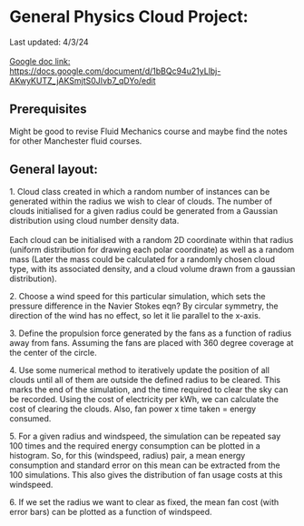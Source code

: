 # General Physics Cloud Project:
Last updated: 4/3/24
<br>
<br>
<ins> Google doc link: </ins> <br> https://docs.google.com/document/d/1bBQc94u21yLlbj-AKwyKUTZ_jAKSmjtS0JIvb7_qDYo/edit

## Prerequisites

Might be good to revise Fluid Mechanics course and maybe find the notes for other Manchester fluid courses.

## General layout:
<p>
1. Cloud class created in which a random number of instances can be generated
within the radius we wish to clear of clouds. The number of clouds
initialised for a given radius could be generated from a Gaussian
distribution using cloud number density data.
<br>
<br>
Each cloud can be initialised with a random 2D coordinate within that radius (uniform distribution for drawing each polar coordinate) as well as a random mass (Later the mass could be calculated for a randomly chosen cloud type, with its associated density, and a cloud volume drawn from a gaussian distribution).
</p>
<p>
2. Choose a wind speed for this particular simulation, which sets the pressure difference in the Navier Stokes eqn? By circular symmetry, the direction of the wind has no effect, so let it lie parallel to the x-axis.
</p>
<p>
3. Define the propulsion force generated by the fans as a function of radius away from fans. Assuming the fans are placed with 360 degree coverage at the center of the circle.
</p>
<p>
4. Use some numerical method to iteratively update the position of all clouds until all of them are outside the defined radius to be cleared. This marks the end of the simulation, and the time required to clear the sky can be recorded. Using the cost of electricity per kWh, we can calculate the cost of clearing the clouds. Also, fan power x time taken = energy consumed.
</p>
<p>
5. For a given radius and windspeed, the simulation can be repeated say 100 times and the required energy consumption can be plotted in a histogram. So, for this (windspeed, radius) pair, a mean energy consumption and standard error on this mean can be extracted from the 100 simulations. This also gives the distribution of fan usage costs at this windspeed.
</p>
<p>
6. If we set the radius we want to clear as fixed, the mean fan cost (with error bars) can be plotted as a function of windspeed.
</p>


